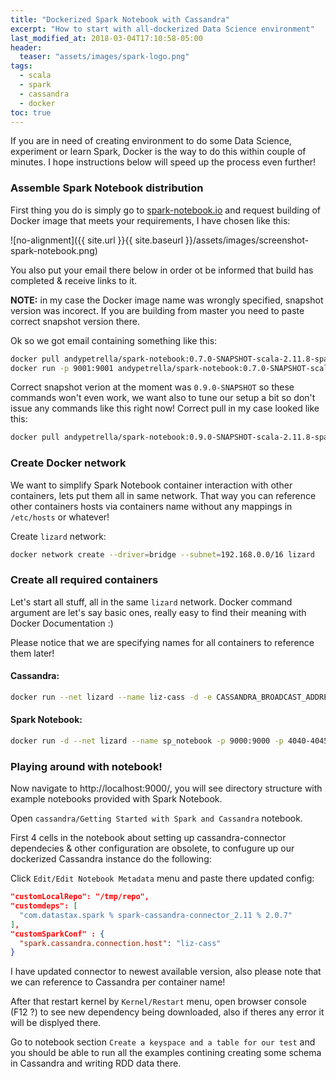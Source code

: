 ```yaml
---
title: "Dockerized Spark Notebook with Cassandra"
excerpt: "How to start with all-dockerized Data Science environment"
last_modified_at: 2018-03-04T17:10:58-05:00
header:
  teaser: "assets/images/spark-logo.png"
tags: 
  - scala
  - spark
  - cassandra
  - docker
toc: true
---
```


If you are in need of creating environment to do some Data Science, experiment or learn Spark, Docker is the way to do this within couple of minutes. I hope instructions below will speed up the process even further!

### Assemble Spark Notebook distribution

First thing you do is simply go to [spark-notebook.io](http://spark-notebook.io/) and request building of Docker image that meets your requirements, I have chosen like this:

![no-alignment]({{ site.url }}{{ site.baseurl }}/assets/images/screenshot-spark-notebook.png)

You also put your email there below in order ot be informed that build has completed & receive links to it.

**NOTE:** in my case the Docker image name was wrongly specified, snapshot version was incorect. If you are building from master you need to paste correct snapshot version there.

Ok so we got email containing something like this:
 
```bash
docker pull andypetrella/spark-notebook:0.7.0-SNAPSHOT-scala-2.11.8-spark-2.2.1-hadoop-2.7.2-with-hive
docker run -p 9001:9001 andypetrella/spark-notebook:0.7.0-SNAPSHOT-scala-2.11.8-spark-2.2.1-hadoop-2.7.2-with-hive
```

Correct snapshot verion at the moment was `0.9.0-SNAPSHOT` so these commands won't even work, we want also to tune our setup a bit so don't issue any commands like this right now!
Correct pull in my case looked like this:

```bash
docker pull andypetrella/spark-notebook:0.9.0-SNAPSHOT-scala-2.11.8-spark-2.2.1-hadoop-2.7.2-with-hive
```

### Create Docker network

We want to simplify Spark Notebook container interaction with other containers, lets put them all in same network. That way you can reference other containers hosts via containers name without any mappings in `/etc/hosts` or whatever! 

Create `lizard` network:

```bash
docker network create --driver=bridge --subnet=192.168.0.0/16 lizard
```

### Create all required containers

Let's start all stuff, all in the same `lizard` network. Docker command argument are let's say basic ones, really easy to find their meaning with Docker Documentation :)

Please notice that we are specifying names for all containers to reference them later!

#### Cassandra:

```bash
docker run --net lizard --name liz-cass -d -e CASSANDRA_BROADCAST_ADDRESS=0.0.0.0 -p 7000:7000 -p 7199:7199 -p 9042:9042 -p 9160:9160 cassandra:latest
```

#### Spark Notebook:

```bash
docker run -d --net lizard --name sp_notebook -p 9000:9000 -p 4040-4045:4040-4045 -v v:/shared:/win_shared andypetrella/spark-notebook:0.9.0-SNAPSHOT-scala-2.11.8-spark-2.2.1-hadoop-2.7.2-with-hive
```

### Playing around with notebook!

Now navigate to http://localhost:9000/, you will see directory structure with example notebooks provided with Spark Notebook.

Open `cassandra/Getting Started with Spark and Cassandra` notebook.

First 4 cells in the notebook about setting up cassandra-connector dependecies & other configuration are obsolete, to confugure up our dockerized Cassandra instance do the following:

Click `Edit/Edit Notebook Metadata` menu and paste there updated config:

```json
"customLocalRepo": "/tmp/repo",
"customdeps": [
  "com.datastax.spark % spark-cassandra-connector_2.11 % 2.0.7"
],
"customSparkConf" : {
  "spark.cassandra.connection.host": "liz-cass"
}
```

I have updated connector to newest available version, also please note that we can reference to Cassandra per container name!

After that restart kernel by `Kernel/Restart` menu, open browser console (F12 ?) to see new dependency being downloaded, also if theres any error it will be displyed there.

Go to notebook section `Create a keyspace and a table for our test` and you should be able to run all the examples contining creating some schema in Cassandra and writing RDD data there.

